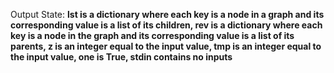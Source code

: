 Output State: **lst is a dictionary where each key is a node in a graph and its corresponding value is a list of its children, rev is a dictionary where each key is a node in the graph and its corresponding value is a list of its parents, z is an integer equal to the input value, tmp is an integer equal to the input value, one is True, stdin contains no inputs**